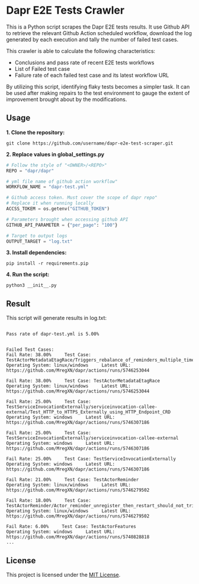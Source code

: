 # Dapr E2E Tests Crawler
This is a Python script scrapes the Dapr E2E tests results. It use Github API to retrieve the relevant Github Action scheduled workflow, download the log generated by each execution and tally the number of failed test cases.

This crawler is able to calculate the following characteristics:
- Conclusions and pass rate of recent E2E tests workflows
- List of Failed test case
- Failure rate of each failed test case and its latest workflow URL
  
By utilizing this script, identifying flaky tests becomes a simpler task. It can be used after making repairs to the test environment to gauge the extent of improvement brought about by the modifications.

## Usage
**1. Clone the repository:**

```shell
git clone https://github.com/username/dapr-e2e-test-scraper.git 
```

**2. Replace values in global_settings.py** 
```python
# Follow the style of "<OWNER>/<REPO>"
REPO = "dapr/dapr"

# yml file name of github action workflow"
WORKFLOW_NAME = "dapr-test.yml"

# Github access token. Must cover the scope of dapr repo"
# Replace it when running locally
ACCSS_TOKEM = os.getenv("GITHUB_TOKEN")

# Parameters brought when accessing github API
GITHUB_API_PARAMETER = {"per_page": "100"}

# Target to output logs
OUTPUT_TARGET = "log.txt"
```

**3. Install dependencies:**
```shell
pip install -r requirements.pip
```

**4. Run the script:**
```shell
python3 __init__.py 
```

## Result
This script will generate results in log.txt:
```

Pass rate of dapr-test.yml is 5.00%


Failed Test Cases:
Fail Rate: 38.00%     Test Case: TestActorMetadataEtagRace/Triggers_rebalance_of_reminders_multiple_times_to_validate_eTag_race_on_metadata_record.
Operating System: linux/windows     Latest URL: https://github.com/MregXN/dapr/actions/runs/5746253044

Fail Rate: 38.00%     Test Case: TestActorMetadataEtagRace
Operating System: linux/windows     Latest URL: https://github.com/MregXN/dapr/actions/runs/5746253044

Fail Rate: 25.00%     Test Case: TestServiceInvocationExternally/serviceinvocation-callee-external/Test_HTTP_to_HTTPS_Externally_using_HTTP_Endpoint_CRD
Operating System: windows     Latest URL: https://github.com/MregXN/dapr/actions/runs/5746307186

Fail Rate: 25.00%     Test Case: TestServiceInvocationExternally/serviceinvocation-callee-external
Operating System: windows     Latest URL: https://github.com/MregXN/dapr/actions/runs/5746307186

Fail Rate: 25.00%     Test Case: TestServiceInvocationExternally
Operating System: windows     Latest URL: https://github.com/MregXN/dapr/actions/runs/5746307186

Fail Rate: 21.00%     Test Case: TestActorReminder
Operating System: linux/windows     Latest URL: https://github.com/MregXN/dapr/actions/runs/5746279502

Fail Rate: 18.00%     Test Case: TestActorReminder/Actor_reminder_unregister_then_restart_should_not_trigger_anymore.
Operating System: linux/windows     Latest URL: https://github.com/MregXN/dapr/actions/runs/5746279502

Fail Rate: 6.00%     Test Case: TestActorFeatures
Operating System: windows     Latest URL: https://github.com/MregXN/dapr/actions/runs/5740828818
...
``` 

## License
 
This project is licensed under the [MIT License](http://opensource.org/licenses/MIT).